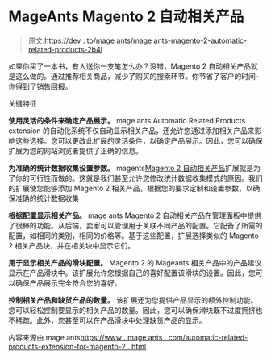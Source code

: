 # MageAnts Magento 2 自动相关产品

> 原文:[https://dev . to/mage ants/mage ants-magento-2-automatic-related-products-2b4l](https://dev.to/mageants/mageants-magento-2-automatic-related-products-2b4l)

如果你买了一本书，有人送你一支笔怎么办？没错，Magento 2 自动相关产品就是这么做的。通过推荐相关商品，减少了购买的搜索环节。你节省了客户的时间-你得到了销售回报。

关键特征

**使用灵活的条件来确定产品展示。**
mage ants Automatic Related Products extension 的自动化系统不仅自动显示相关产品，还允许您通过添加相关产品来影响这些选择。您可以更改此扩展的灵活条件，以确定产品展示。因此，您可以确保扩展为您的网站浏览者提供了正确的信息。

**为准确的统计数据收集设置参数。**
magents[Magento 2 自动相关产品](https://www.mageants.com/automatic-related-products-extension-for-magento-2.html)扩展就是为了你的可行性而做的。这就是我们甚至允许您修改统计数据收集模式的原因。我们的扩展使您能够添加 Magento 2 相关产品，根据您的要求定制和设置参数，以确保准确的统计数据收集

**根据配置显示相关产品。**
mage ants Magento 2 自动相关产品在管理面板中提供了很棒的功能。从后端，卖家可以管理用于关联不同产品的配置。它配备了所需的配置，如相同的类别，相同的价格等。基于这些配置，扩展选择类似的 Magento 2 相关产品块，并在相关块中显示它们。

**用于显示相关产品的滑块配置。**
Magento 2 的 Mageants 相关产品中的产品建议显示在产品滑块中。该扩展允许您根据自己的喜好配置该滑块的设置。因此，您可以确保产品展示完全符合您的喜好。

**控制相关产品和缺货产品的数量。**
该扩展还为您提供产品显示的额外控制功能。您可以轻松控制要显示的相关产品的数量。因此，您可以确保滑块既不过度拥挤也不稀疏。此外，您甚至可以在产品滑块中处理缺货产品的显示。

内容来源由 mage ants[https://www . mage ants . com/automatic-related-products-extension-for-magento-2 . html](https://www.mageants.com/automatic-related-products-extension-for-magento-2.html)